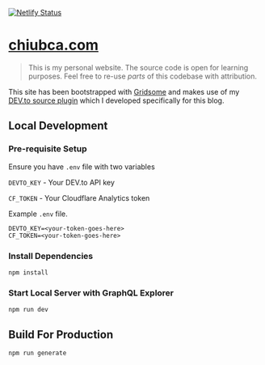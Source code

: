 [![Netlify Status](https://api.netlify.com/api/v1/badges/25cb6de7-ba37-4736-b165-1b002fb311d8/deploy-status)](https://app.netlify.com/sites/chiubaca-blog/deploys)

# [chiubca.com](chiubca.com)

> This is my personal website. The source code is open for learning purposes. Feel free to re-use _*parts*_ of this codebase with attribution.

This site has been bootstrapped with [Gridsome](https://gridsome.org/) and makes use of my [DEV.to source plugin](https://github.com/chiubaca/gridsome-source-devto) which I developed specifically for this blog.

## Local Development

### Pre-requisite Setup
Ensure you have `.env` file with two variables

`DEVTO_KEY` - Your DEV.to API key

`CF_TOKEN` - Your Cloudflare Analytics token

Example `.env` file.
```
DEVTO_KEY=<your-token-goes-here>
CF_TOKEN=<your-token-goes-here>
```

### Install Dependencies

```
npm install
```

### Start Local Server with GraphQL Explorer 
```
npm run dev
```

## Build For Production
```
npm run generate
```